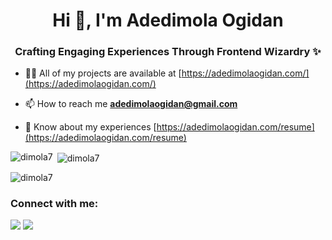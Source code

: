 <h1 align="center">Hi 👋, I'm Adedimola Ogidan</h1>
<h3 align="center">Crafting Engaging Experiences Through Frontend Wizardry ✨</h3>

- 👨‍💻 All of my projects are available at [https://adedimolaogidan.com/](https://adedimolaogidan.com/)

- 📫 How to reach me **adedimolaogidan@gmail.com**

- 📄 Know about my experiences [https://adedimolaogidan.com/resume](https://adedimolaogidan.com/resume)

<p><img align="left" src="https://github-readme-stats.vercel.app/api/top-langs?username=dimola7&show_icons=true&locale=en&layout=compact&theme=onedark" alt="dimola7" /></p>

<p>&nbsp;<img align="center" src="https://github-readme-stats.vercel.app/api?username=dimola7&show_icons=true&locale=en&theme=onedark" alt="dimola7" /></p>

<p><img align="center" src="https://github-readme-streak-stats.herokuapp.com/?user=dimola7&theme=onedark" alt="dimola7" /></p>

<!-- <h3 align="left">Support:</h3>
<p><a href="https://www.buymeacoffee.com/dimola_"> <img align="left" src="https://cdn.buymeacoffee.com/buttons/v2/default-yellow.png" height="50" width="210" alt="dimola_" /></a></p><br><br> -->

<h3 align="left">Connect with me:</h3>

[![](https://img.shields.io/badge/twitter-12100E?style=for-the-badge&logo=twitter&logoColor=white)](https://twitter.com/dimola_) [![](https://img.shields.io/badge/linkedin-12100E?style=for-the-badge&logo=linkedin&logoColor=white)](https://www.linkedin.com/in/adedimola-ogidan/)
